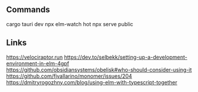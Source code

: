 
## Commands

cargo tauri dev
npx elm-watch hot
npx serve public

## Links

https://velociraptor.run
https://dev.to/selbekk/setting-up-a-development-environment-in-elm-4gpf
https://github.com/obsidiansystems/obelisk#who-should-consider-using-it
https://github.com/fjvallarino/monomer/issues/204
https://dmitryrogozhny.com/blog/using-elm-with-typescript-together
